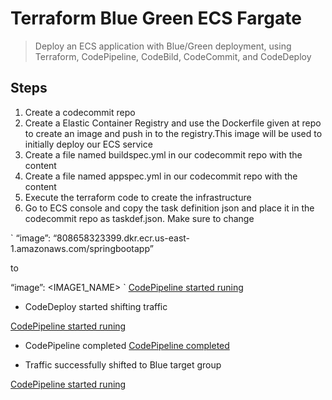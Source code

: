 # Terraform Blue Green ECS Fargate

> Deploy an ECS application with Blue/Green deployment, using Terraform, CodePipeline, CodeBild, CodeCommit, and CodeDeploy

## Steps

1. Create a codecommit repo
2. Create a Elastic Container Registry and use the Dockerfile given at repo to create an image and push in to the registry.This image will be used to initially deploy our ECS service
3. Create a file named buildspec.yml in our codecommit repo with the content
4. Create a file named appspec.yml in our codecommit repo with the content
5. Execute the terraform code to create the infrastructure
6. Go to ECS console and copy the task definition json and place it in the codecommit repo as taskdef.json. Make sure to change

`
“image”: “808658323399.dkr.ecr.us-east-1.amazonaws.com/springbootapp”

to

“image”: <IMAGE1_NAME>
`
[CodePipeline started runing](./images/codepipeline1.png)

- CodeDeploy started shifting traffic

[CodePipeline started runing](./images/codedeploy-start.png)

- CodePipeline completed
[CodePipeline completed](./images/codepipeline2.png)

- Traffic successfully shifted to Blue target group

[CodePipeline started runing](./images/codedeploy-complete.png)